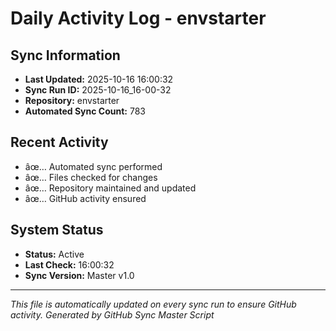 ﻿# Daily Activity Log - envstarter

## Sync Information
- **Last Updated:** 2025-10-16 16:00:32
- **Sync Run ID:** 2025-10-16_16-00-32
- **Repository:** envstarter
- **Automated Sync Count:** 783

## Recent Activity
- âœ… Automated sync performed
- âœ… Files checked for changes
- âœ… Repository maintained and updated
- âœ… GitHub activity ensured

## System Status
- **Status:** Active
- **Last Check:** 16:00:32
- **Sync Version:** Master v1.0

---
*This file is automatically updated on every sync run to ensure GitHub activity.*
*Generated by GitHub Sync Master Script*
